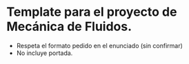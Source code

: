 # Template para el proyecto de Mecánica de Fluidos.

* Respeta el formato pedido en el enunciado (sin confirmar)
* No incluye portada.
